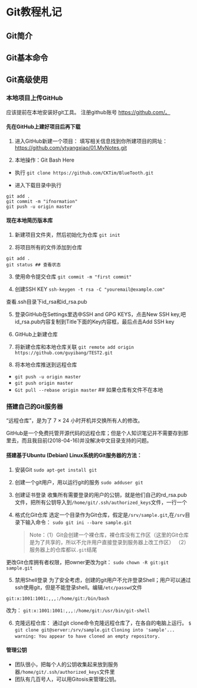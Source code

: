 # Git教程札记

## Git简介

## Git基本命令


## Git高级使用

### 本地项目上传GitHub

应该提前在本地安装好git工具。
注册github账号 https://github.com/。

#### 先在GitHub上建好项目后再下载

1. 进入GitHub新建一个项目：
填写相关信息找到你所建项目的网址：https://github.com/ytyangxiao/01.MyNotes.git

2. 本地操作：Git Bash Here

- 执行 `git clone https://github.com/CKTim/BlueTooth.git`

- 进入下载目录中执行
```
git add .
git commit -m "ifnormation"
git push -u origin master
```

#### 现在本地简历版本库

1. 新建项目文件夹，然后初始化为仓库 `git init`

2. 将项目所有的文件添加到仓库
```
git add .
git status ## 查看状态
```
3. 使用命令提交仓库 `git commit -m "first commit"`

4. 创建SSH KEY `ssh-keygen -t rsa -C "youremail@example.com"`

查看.ssh目录下id_rsa和id_rsa.pub

5. 登录GitHub在Settings里选中SSH and GPG KEYS，点击New SSH key,吧id_rsa.pub内容复制到Title下面的Key内容框，最后点击Add SSH key

6. GitHub上新建仓库

7. 将新建仓库和本地仓库关联
`git remote add origin https://github.com/guyibang/TEST2.git`

8. 将本地仓库推送到远程仓库
- `git push -u origin master`
- `git push origin master`
- `Git pull --rebase origin master` ## 如果仓库有文件不在本地


### 搭建自己的Git服务器

“远程仓库”，是为了 7 × 24 小时开机并交换所有人的修改。

GitHub是一个免费托管开源代码的远程仓库；但是个人知识笔记并不需要存到那里去，而且我目前(2018-04-16)并没解决中文目录支持的问题。

#### 搭建基于Ubuntu (Debian) Linux系统的Git服务器的方法：
1. 安装Git
`sudo apt-get install git`

2. 创建一个git用户，用以运行git的服务
`sudo adduser git`

3. 创建证书登录
收集所有需要登录的用户的公钥，就是他们自己的rd_rsa.pub文件，把所有公钥导入到`/home/git/.ssh/authorized_keys`文件，一行一个

4. 格式化Git仓库
选定一个目录作为Git仓库，假定是`/srv/sample.git`,在`/srv`目录下输入命令：
`sudo git ini --bare sample.git`
    >Note：（1）Git会创建一个裸仓库，裸仓库没有工作区（这里的Git仓库是为了共享的，所以不允许用户直接登录到服务器上改工作区）
（2）服务器上的仓库都以`.git`结尾

更改Git仓库拥有者权限，把owner更改为git：
`sudo chown -R git:git sample.git`

5. 禁用Shell登录
为了安全考虑，创建的git用户不允许登录Shell；用户可以通过ssh使用git，但是不能登录shell。编辑`/etc/passwd`文件

`git:x:1001:1001:,,,:/home/git:/bin/bash`

改为：
`git:x:1001:1001:,,,:/home/git:/usr/bin/git-shell`

6. 克隆远程仓库：
通过git clone命令克隆远程仓库了，在各自的电脑上运行。
`$ git clone git@server:/srv/sample.git`
`Cloning into 'sample'...`
`warning: You appear to have cloned an empty repository.`

#### 管理公钥
- 团队很小，把每个人的公钥收集起来放到服务器`/home/git/.ssh/authorized_keys`文件里
- 团队有几百号人，可以用Gitosis来管理公钥。